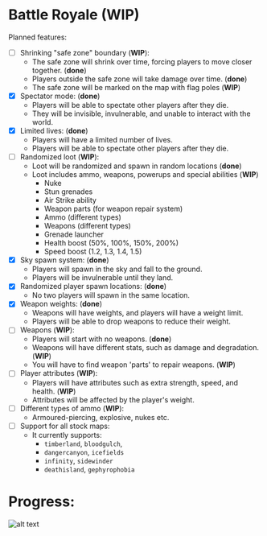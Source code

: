 # Battle Royale (WIP)

Planned features:
- [ ] Shrinking "safe zone" boundary (**WIP**):
  - The safe zone will shrink over time, forcing players to move closer together. (**done**)
  - Players outside the safe zone will take damage over time. (**done**)
  - The safe zone will be marked on the map with flag poles (**WIP**)
- [x] Spectator mode:  (**done**)
  - Players will be able to spectate other players after they die.
  - They will be invisible, invulnerable, and unable to interact with the world.
- [x] Limited lives: (**done**)
  - Players will have a limited number of lives.
  - Players will be able to spectate other players after they die.
- [ ] Randomized loot (**WIP**):
  - Loot will be randomized and spawn in random locations (**done**)
  - Loot includes ammo, weapons, powerups and special abilities (**WIP**)
    - Nuke
    - Stun grenades
    - Air Strike ability
    - Weapon parts (for weapon repair system)
    - Ammo (different types)
    - Weapons (different types)
    - Grenade launcher
    - Health boost (50%, 100%, 150%, 200%)
    - Speed boost (1.2, 1.3, 1.4, 1.5)
- [x] Sky spawn system: (**done**)
  - Players will spawn in the sky and fall to the ground.
  - Players will be invulnerable until they land.
- [x] Randomized player spawn locations: (**done**)
  - No two players will spawn in the same location.
- [x] Weapon weights: (**done**)
  - Weapons will have weights, and players will have a weight limit.
  - Players will be able to drop weapons to reduce their weight.
- [ ] Weapons (**WIP**):
  - Players will start with no weapons. (**done**)
  - Weapons will have different stats, such as damage and degradation. (**WIP**)
  - You will have to find weapon 'parts' to repair weapons. (**WIP**)
- [ ] Player attributes (**WIP**):
  - Players will have attributes such as extra strength, speed, and health. (**WIP**)
  - Attributes will be affected by the player's weight.
- [ ] Different types of ammo (**WIP**):
  - Armoured-piercing, explosive, nukes etc.
- [ ] Support for all stock maps:
  - It currently supports:
    - `timberland`, `bloodgulch`, 
    - `dangercanyon`, `icefields`
    - `infinity`, `sidewinder`
    - `deathisland`, `gephyrophobia`

# Progress:
![alt text](https://progress-bar.dev/70/?title=Progress)